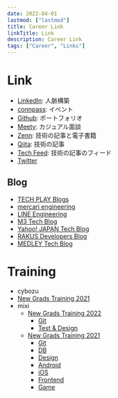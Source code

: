 ```yaml
---
date: 2022-04-01
lastmod: ["lastmod"]
title: Career Link
linkTitle: Link
description: Career Link
tags: ["Career", "Links"]
---
```


# Link

* [LinkedIn](https://www.linkedin.com/): 人脈構築
* [connpass](https://connpass.com/): イベント
* [Github](https://github.com/): ポートフォリオ
* [Meety](https://meety.net/): カジュアル面談
* [Zenn](https://zenn.dev/): 技術の記事と電子書籍
* [Qiita](https://qiita.com/): 技術の記事
* [Tech Feed](https://techfeed.io/): 技術の記事のフィード
* [Twitter](https://twitter.com/)

## Blog

* [TECH PLAY Blogs](https://techplay.jp/blog)
* [mercari engineering](https://engineering.mercari.com/blog/)
* [LINE Engineering](https://engineering.linecorp.com/ja/blog/)
* [M3 Tech Blog](https://www.m3tech.blog/)
* [Yahoo! JAPAN Tech Blog](https://techblog.yahoo.co.jp/)
* [RAKUS Developers Blog](https://tech-blog.rakus.co.jp/)
* [MEDLEY Tech Blog](https://developer.medley.jp/entries)

# Training
* cybozu
 * [New Grads Training 2021](https://blog.cybozu.io/entry/2021/07/20/100000)
* mixi
  * [New Grads Training 2022](https://www.youtube.com/playlist?list=PLSy1zuVb8HVnCQNRMXrDnT_MO2FuOnogx)
    * [Git](https://www.youtube.com/watch?v=AQwj5z9TOJM)
    * [Test & Design](https://www.youtube.com/watch?v=T4sL4XXZ4Ug)
  * [New Grads Training 2021](https://www.youtube.com/playlist?list=PLSy1zuVb8HVkOnKaDSbtykClIqS0Radfs)
    * [Git](https://www.youtube.com/watch?v=aZ90usArA6g)
    * [DB](https://www.youtube.com/watch?v=MTUtAYlTpS4)
    * [Design](https://www.youtube.com/watch?v=zfAo0DyIBJ0)
    * [Android](https://www.youtube.com/watch?v=91XQebVNnbI)
    * [iOS](https://www.youtube.com/watch?v=vK1THtrDRQk)
    * [Frontend](https://www.youtube.com/watch?v=dPPu2WnjIaQ)
    * [Game](https://www.youtube.com/watch?v=uA1q-Jp_7gE)
